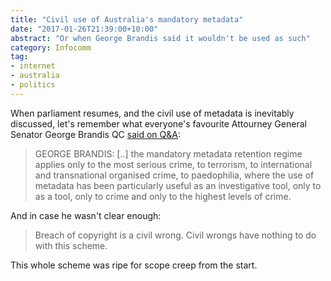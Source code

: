 ```yaml
---
title: "Civil use of Australia's mandatory metadata"
date: "2017-01-26T21:39:00+10:00"
abstract: "Or when George Brandis said it wouldn't be used as such"
category: Infocomm
tag:
- internet
- australia
- politics
---
```

When parliament resumes, and the civil use of metadata is inevitably discussed, let's remember what everyone's favourite Attourney General Senator George Brandis QC [said on Q&A]:

> GEORGE BRANDIS: [..] the mandatory metadata retention regime applies only to the most serious crime, to terrorism, to international and transnational organised crime, to paedophilia, where the use of metadata has been particularly useful as an investigative tool, only to as a tool, only to crime and only to the highest levels of crime.

And in case he wasn't clear enough:

> Breach of copyright is a civil wrong. Civil wrongs have nothing to do with this scheme.

This whole scheme was ripe for scope creep from the start.

[said on Q&A]: http://www.abc.net.au/tv/qanda/txt/s4096883.htm

